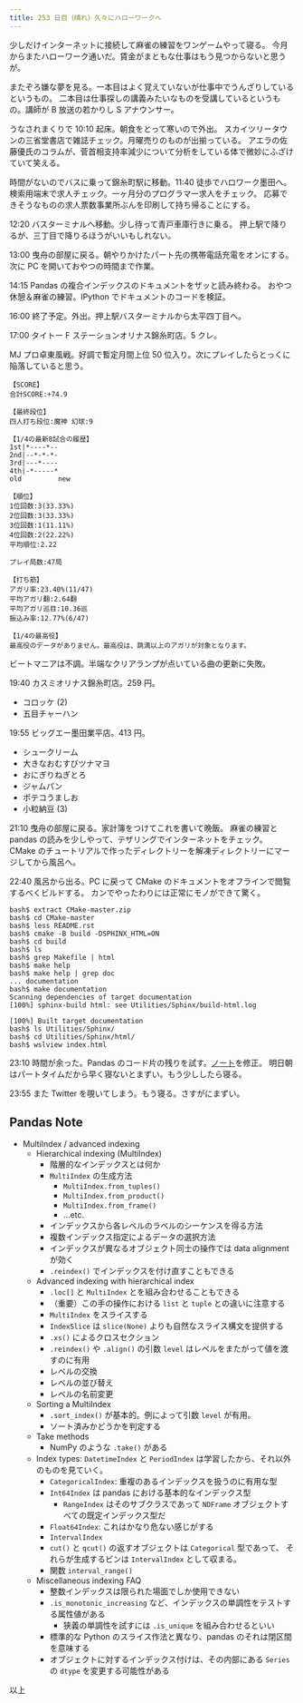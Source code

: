 ```yaml
---
title: 253 日目（晴れ）久々にハローワークへ
---
```


少しだけインターネットに接続して麻雀の練習をワンゲームやって寝る。
今月からまたハローワーク通いだ。賃金がまともな仕事はもう見つからないと思うが。

またぞろ嫌な夢を見る。一本目はよく覚えていないが仕事中でうんざりしているというもの。
二本目は仕事探しの講義みたいなものを受講しているというもの。講師が B 放送の若かりし S アナウンサー。

うなされまくりで 10:10 起床。朝食をとって寒いので外出。
スカイツリータウンの三省堂書店で雑誌チェック。月曜売りのものが出揃っている。
アエラの佐藤優氏のコラムが、菅首相支持率減少について分析をしている体で微妙にふざけていて笑える。

時間がないのでバスに乗って錦糸町駅に移動。11:40 徒歩でハロワーク墨田へ。
検索用端末で求人チェック。一ヶ月分のプログラマー求人をチェック。
応募できそうなものの求人票数事業所ぶんを印刷して持ち帰ることにする。

12:20 バスターミナルへ移動。少し待って青戸車庫行きに乗る。
押上駅で降りるが、三丁目で降りるほうがいいもしれない。

13:00 曳舟の部屋に戻る。朝やりかけたパート先の携帯電話充電をオンにする。
次に PC を開いておやつの時間まで作業。

14:15 Pandas の複合インデックスのドキュメントをザッと読み終わる。
おやつ休憩＆麻雀の練習。IPython でドキュメントのコードを検証。

16:00 終了予定。外出。押上駅バスターミナルから太平四丁目へ。

17:00 タイトー F ステーションオリナス錦糸町店。5 クレ。

MJ プロ卓東風戦。好調で暫定月間上位 50 位入り。次にプレイしたらとっくに陥落していると思う。

```text
【SCORE】
合計SCORE:+74.9

【最終段位】
四人打ち段位:魔神 幻球:9

【1/4の最新8試合の履歴】
1st|*----*--
2nd|--*-*-*-
3rd|---*----
4th|-*-----*
old         new

【順位】
1位回数:3(33.33%)
2位回数:3(33.33%)
3位回数:1(11.11%)
4位回数:2(22.22%)
平均順位:2.22

プレイ局数:47局

【打ち筋】
アガリ率:23.40%(11/47)
平均アガリ翻:2.64翻
平均アガリ巡目:10.36巡
振込み率:12.77%(6/47)

【1/4の最高役】
最高役のデータがありません。最高役は、跳満以上のアガリが対象となります。
```

ビートマニアは不調。半端なクリアランプが点いている曲の更新に失敗。

19:40 カスミオリナス錦糸町店。259 円。

* コロッケ (2)
* 五目チャーハン

19:55 ビッグエー墨田業平店。413 円。

* シュークリーム
* 大きなおむすびツナマヨ
* おにぎりねぎとろ
* ジャムパン
* ポテコうましお
* 小粒納豆 (3)

21:10 曳舟の部屋に戻る。家計簿をつけてこれを書いて晩飯。
麻雀の練習と pandas の読みを少しやって、テザリングでインターネットをチェック。
CMake のチュートリアルで作ったディレクトリーを解凍ディレクトリーにマージしてから風呂へ。

22:40 風呂から出る。PC に戻って CMake のドキュメントをオフラインで閲覧するべくビルドする。
カンでやったわりには正常にモノができて驚く。

```console
bash$ extract CMake-master.zip
bash$ cd CMake-master
bash$ less README.rst
bash$ cmake -B build -DSPHINX_HTML=ON
bash$ cd build
bash$ ls
bash$ grep Makefile | html
bash$ make help
bash$ make help | grep doc
... documentation
bash$ make documentation
Scanning dependencies of target documentation
[100%] sphinx-build html: see Utilities/Sphinx/build-html.log

[100%] Built target documentation
bash$ ls Utilities/Sphinx/
bash$ cd Utilities/Sphinx/html/
bash$ wslview index.html
```

23:10 時間が余った。Pandas のコード片の残りを試す。[ノート][note]を修正。
明日朝はパートタイムだから早く寝ないとまずい。もう少ししたら寝る。

23:55 また Twitter を覗いてしまう。もう寝る。さすがにまずい。

## Pandas Note

* MultiIndex / advanced indexing
  * Hierarchical indexing (MultiIndex)
    * 階層的なインデックスとは何か
    * `MultiIndex` の生成方法
      * `MultiIndex.from_tuples()`
      * `MultiIndex.from_product()`
      * `MultiIndex.from_frame()`
      * ...etc.
    * インデックスから各レベルのラベルのシーケンスを得る方法
    * 複数インデックス指定によるデータの選択方法
    * インデックスが異なるオブジェクト同士の操作では data alignment が効く
    * `.reindex()` でインデックスを付け直すこともできる
  * Advanced indexing with hierarchical index
    * `.loc[]` と `MultiIndex` とを組み合わせることもできる
    * （重要）この手の操作における `list` と `tuple` との違いに注意する
    * `MultiIndex` をスライスする
    * `IndexSlice` は `slice(None)` よりも自然なスライス構文を提供する
    * `.xs()` によるクロスセクション
    * `.reindex()` や `.align()` の引数 `level` はレベルをまたがって値を渡すのに有用
    * レベルの交換
    * レベルの並び替え
    * レベルの名前変更
  * Sorting a MultiIndex
    * `.sort_index()` が基本的。例によって引数 `level` が有用。
    * ソート済みかどうかを判定する
  * Take methods
    * NumPy のような `.take()` がある
  * Index types: `DatetimeIndex` と `PeriodIndex` は学習したから、それ以外のものを見ていく。
    * `CategoricalIndex`: 重複のあるインデックスを扱うのに有用な型
    * `Int64Index` は pandas における基本的なインデックス型
      * `RangeIndex` はそのサブクラスであって `NDFrame` オブジェクトすべての既定インデックス型だ
    * `Float64Index`: これはかなり危ない感じがする
    * `IntervalIndex`
    * `cut()` と `qcut()` の返すオブジェクトは `Categorical` 型であって、
      それらが生成するビンは `IntervalIndex` として収まる。
    * 関数 `interval_range()`
  * Miscellaneous indexing FAQ
    * 整数インデックスは限られた場面でしか使用できない
    * `.is_monotonic_increasing` など、インデックスの単調性をテストする属性値がある
      * 狭義の単調性を試すには `.is_unique` を組み合わせるといい
    * 標準的な Python のスライス作法と異なり、pandas のそれは閉区間を意味する
    * オブジェクトに対するインデックス付けは、その内部にある `Series` の `dtype` を変更する可能性がある

以上

[note]: https://showa-yojyo.github.io/notebook/
